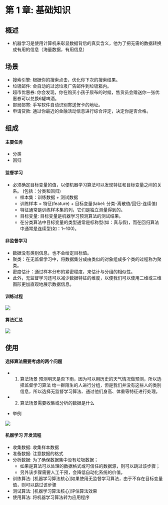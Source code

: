 # 第 1 章: 基础知识
## 概述
- 机器学习是使用计算机来彰显数据背后的真实含义，他为了把无需的数据转换成有用的信息（海量数据，有用信息）
## 场景
- 搜索引擎: 根据你的搜索点击，优化你下次的搜索结果。
- 垃圾邮件: 会自动的过滤垃圾广告邮件到垃圾箱内。
- 超市优惠券: 你会发现，你在购买小孩子尿布的时候，售货员会赠送你一张优惠券可以兑换6罐啤酒。
- 邮局邮寄: 手写软件自动识别寄送贺卡的地址。
- 申请贷款: 通过你最近的金融活动信息进行综合评定，决定你是否合格。
## 组成
#### 主要任务
- 分类
- 回归
#### 监督学习
- 必须确定目标变量的值，以便机器学习算法可以发现特征和目标变量之间的关系。 (包括：分类和回归)
    - 样本集：训练数据 + 测试数据
    - 训练样本 = 特征(feature) + 目标变量(label: 分类-离散值/回归-连续值)
    - 特征通常是训练样本集的列，它们是独立测量得到的。
    - 目标变量: 目标变量是机器学习预测算法的测试结果。
    - 在分类算法中目标变量的类型通常是标称型(如：真与假)，而在回归算法中通常是连续型(如：1~100)。
#### 非监督学习
- 数据没有类别信息，也不会给定目标值。
- 聚类：在无监督学习中，将数据集分成由类似的对象组成多个类的过程称为聚类。
- 密度估计：通过样本分布的紧密程度，来估计与分组的相似性。
- 此外，无监督学习还可以减少数据特征的维度，以便我们可以使用二维或三维图形更加直观地展示数据信息。
#### 训练过程
![](http://ml.apachecn.org/images/1.MLFoundation/%E6%9C%BA%E5%99%A8%E5%AD%A6%E4%B9%A0%E5%9F%BA%E7%A1%80%E8%AE%AD%E7%BB%83%E8%BF%87%E7%A8%8B.jpg)

#### 算法汇总
![](http://ml.apachecn.org/images/1.MLFoundation/ml_algorithm.jpg)

## 使用
#### 选择算法需要考虑的两个问题
- 1. 算法场景
预测明天是否下雨，因为可以用历史的天气情况做预测，所以选择监督学习算法
给一群陌生的人进行分组，但是我们并没有这些人的类别信息，所以选择无监督学习算法、通过他们身高、体重等特征进行处理。
- 2. 算法场景需要收集或分析的数据是什么

- 举例

![](http://ml.apachecn.org/images/1.MLFoundation/%E6%9C%BA%E5%99%A8%E5%AD%A6%E4%B9%A0%E5%9F%BA%E7%A1%80-%E9%80%89%E6%8B%A9%E7%AE%97%E6%B3%95.jpg)

#### 机器学习 开发流程
* 收集数据: 收集样本数据
* 准备数据: 注意数据的格式
* 分析数据: 为了确保数据集中没有垃圾数据；
    * 如果是算法可以处理的数据格式或可信任的数据源，则可以跳过该步骤；
    * 另外该步骤需要人工干预，会降低自动化系统的价值。
* 训练算法: [机器学习算法核心]如果使用无监督学习算法，由于不存在目标变量值，则可以跳过该步骤
* 测试算法: [机器学习算法核心]评估算法效果
* 使用算法: 将机器学习算法转为应用程序



